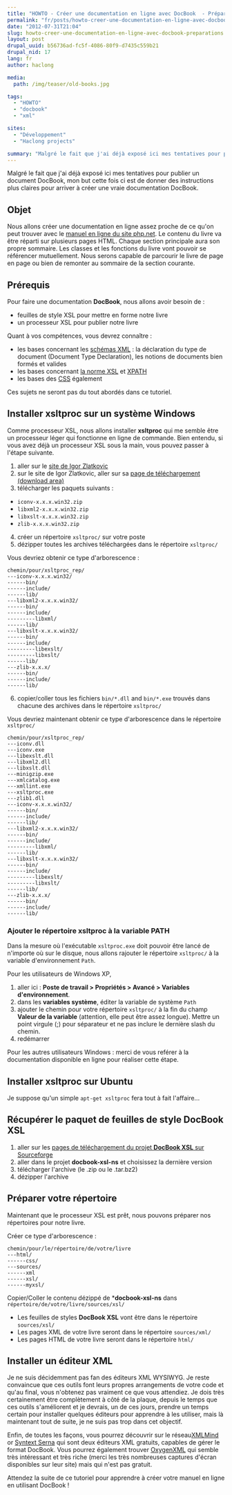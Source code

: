 ```yaml
---
title: "HOWTO - Créer une documentation en ligne avec DocBook  - Préparations"
permalink: "fr/posts/howto-creer-une-documentation-en-ligne-avec-docbook-preparations.html"
date: "2012-07-31T21:04"
slug: howto-creer-une-documentation-en-ligne-avec-docbook-preparations
layout: post
drupal_uuid: b56736ad-fc5f-4086-80f9-d7435c559b21
drupal_nid: 17
lang: fr
author: haclong

media:
  path: /img/teaser/old-books.jpg

tags:
  - "HOWTO"
  - "docbook"
  - "xml"

sites:
  - "Développement"
  - "Haclong projects"

summary: "Malgré le fait que j'ai déjà exposé ici mes tentatives pour publier un document DocBook, mon but cette fois ci est de donner des instructions plus claires pour arriver à créer une vraie documentation DocBook."
---
```


Malgré le fait que j'ai déjà exposé ici mes tentatives pour publier un document DocBook, mon but cette fois ci est de donner des instructions plus claires pour arriver à créer une vraie documentation DocBook.

## Objet

Nous allons créer une documentation en ligne assez proche de ce qu'on peut trouver avec le <a href="http://fr.php.net/manual/fr/manual.php" target="_blank">manuel en ligne du site php.net</a>. Le contenu du livre va être réparti sur plusieurs pages HTML. Chaque section principale aura son propre sommaire. Les classes et les fonctions du livre vont pouvoir se référencer mutuellement. Nous serons capable de parcourir le livre de page en page ou bien de remonter au sommaire de la section courante.

## Prérequis

Pour faire une documentation **DocBook**, nous allons avoir besoin de :

- feuilles de style XSL pour mettre en forme notre livre
- un processeur XSL pour publier notre livre

Quant à vos compétences, vous devrez connaître :

- les bases concernant les <a href="http://www.w3.org/TR/REC-xml/" target="_blank">schémas XML</a> : la déclaration du type de document (Document Type Declaration), les notions de documents bien formés et valides
- les bases concernant <a href="http://www.w3.org/TR/xslt" target="_blank">la norme XSL</a> et <a href="http://www.w3.org/TR/xpath/">XPATH</a>
- les bases des <a href="http://www.w3.org/TR/CSS21/" target="_blank">CSS</a> également

Ces sujets ne seront pas du tout abordés dans ce tutoriel.

## Installer xsltproc sur un système Windows

Comme processeur XSL, nous allons installer **xsltproc** qui me semble être un processeur léger qui fonctionne en ligne de commande. Bien entendu, si vous avez déjà un processeur XSL sous la main, vous pouvez passer à l'étape suivante.

1. aller sur le <a href="http://www.zlatkovic.com/libxml.en.html" target="_blank">site de Igor Zlatkovic</a>
2. sur le site de Igor Zlatkovic, aller sur sa <a href="ftp://ftp.zlatkovic.com/libxml/" target="_blank">page de téléchargement (download area)</a>
3. télécharger les paquets suivants :

- `iconv-x.x.x.win32.zip`
- `libxml2-x.x.x.win32.zip`
- `libxslt-x.x.x.win32.zip`
- `zlib-x.x.x.win32.zip`

4. créer un répertoire `xsltproc/` sur votre poste
5. dézipper toutes les archives téléchargées dans le répertoire `xsltproc/`

Vous devriez obtenir ce type d'arborescence :

```
chemin/pour/xsltproc_rep/
---iconv-x.x.x.win32/
------bin/
------include/
------lib/
---libxml2-x.x.x.win32/
------bin/
------include/
---------libxml/
------lib/
---libxslt-x.x.x.win32/
------bin/
------include/
---------libexslt/
---------libxslt/
------lib/
---zlib-x.x.x/
------bin/
------include/
------lib/
```

6. copier/coller tous les fichiers `bin/*.dll` and `bin/*.exe` trouvés dans chacune des archives dans le répertoire `xsltproc/`

Vous devriez maintenant obtenir ce type d'arborescence dans le répertoire `xsltproc/`

```
chemin/pour/xsltproc_rep/
---iconv.dll
---iconv.exe
---libexslt.dll
---libxml2.dll
---libxslt.dll
---minigzip.exe
---xmlcatalog.exe
---xmllint.exe
---xsltproc.exe
---zlib1.dll
---iconv-x.x.x.win32/
------bin/
------include/
------lib/
---libxml2-x.x.x.win32/
------bin/
------include/
---------libxml/
------lib/
---libxslt-x.x.x.win32/
------bin/
------include/
---------libexslt/
---------libxslt/
------lib/
---zlib-x.x.x/
------bin/
------include/
------lib/
```

### Ajouter le répertoire xsltproc à la variable PATH

Dans la mesure où l'exécutable `xsltproc.exe` doit pouvoir être lancé de n'importe où sur le disque, nous allons rajouter le répertoire `xsltproc/` à la variable d'environnement `Path`.

Pour les utilisateurs de Windows XP,

1. aller ici : **Poste de travail > Propriétés > Avancé > Variables d'environnement**.
2. dans les **variables système**, éditer la variable de système `Path`
3. ajouter le chemin pour votre répertoire `xsltproc/` à la fin du champ **Valeur de la variable** (attention, elle peut être assez longue). Mettre un point virgule (;) pour séparateur et ne pas inclure le dernière slash du chemin.
4. redémarrer

Pour les autres utilisateurs Windows : merci de vous reférer à la documentation disponible en ligne pour réaliser cette étape.

## Installer xsltproc sur Ubuntu

Je suppose qu'un simple `apt-get xsltproc` fera tout à fait l'affaire...

## Récupérer le paquet de feuilles de style DocBook XSL

1. aller sur les <a href="http://sourceforge.net/projects/docbook/files/#files" target="_blank">pages de téléchargement du projet **DocBook XSL** sur Sourceforge</a>
2. aller dans le projet **docbook-xsl-ns** et choisissez la dernière version
3. télécharger l'archive (le .zip ou le .tar.bz2)
4. dézipper l'archive

## Préparer votre répertoire

Maintenant que le processeur XSL est prêt, nous pouvons préparer nos répertoires pour notre livre.

Créer ce type d'arborescence :

```
chemin/pour/le/répertoire/de/votre/livre
---html/
------css/
---sources/
------xml
------xsl/
------myxsl/
```

Copier/Coller le contenu dézippé de ***docbook-xsl-ns** dans `répertoire/de/votre/livre/sources/xsl/`

- Les feuilles de styles **DocBook XSL** vont être dans le répertoire `sources/xsl/`
- Les pages XML de votre livre seront dans le répertoire `sources/xml/`
- Les pages HTML de votre livre seront dans le répertoire `html/`

## Installer un éditeur XML

Je ne suis décidemment pas fan des éditeurs XML WYSIWYG. Je reste convaincue que ces outils font leurs propres arrangements de votre code et qu'au final, vous n'obtenez pas vraiment ce que vous attendiez. Je dois très certainement être complètement à côté de la plaque, depuis le temps que ces outils s'améliorent et je devrais, un de ces jours, prendre un temps certain pour installer quelques éditeurs pour apprendre à les utiliser, mais là maintenant tout de suite, je ne suis pas trop dans cet objectif.

Enfin, de toutes les façons, vous pourrez découvrir sur le réseau<a href="http://www.xmlmind.com/" target="_blank">XMLMind</a> or <a href="http://www.syntext.com/" target="_blank">Syntext Serna</a> qui sont deux éditeurs XML gratuits, capables de gérer le format DocBook. Vous pourrez également trouver <a href="http://www.oxygenxml.com/" target="_blank">OxygenXML</a> qui semble très intéressant et très riche (merci les très nombreuses captures d'écran disponibles sur leur site) mais qui n'est pas gratuit.

Attendez la suite de ce tutoriel pour apprendre à créer votre manuel en ligne en utilisant DocBook !
